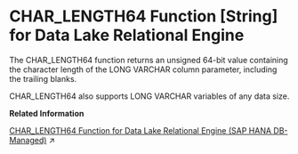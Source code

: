 <!-- loioa53c545784f21015bc94cb2f1bd99abc -->

# CHAR\_LENGTH64 Function \[String\] for Data Lake Relational Engine

The CHAR\_LENGTH64 function returns an unsigned 64-bit value containing the character length of the LONG VARCHAR column parameter, including the trailing blanks.



CHAR\_LENGTH64 also supports LONG VARCHAR variables of any data size.

**Related Information**  


[CHAR_LENGTH64 Function for Data Lake Relational Engine (SAP HANA DB-Managed)](https://help.sap.com/viewer/a898e08b84f21015969fa437e89860c8/2024_3_QRC/en-US/54f22f3b7acb49fca9ddb750176b9c0b.html "The CHAR_LENGTH64 function returns an unsigned 64-bit value containing the character length of the LONG VARCHAR column parameter, including the trailing blanks.") :arrow_upper_right:

